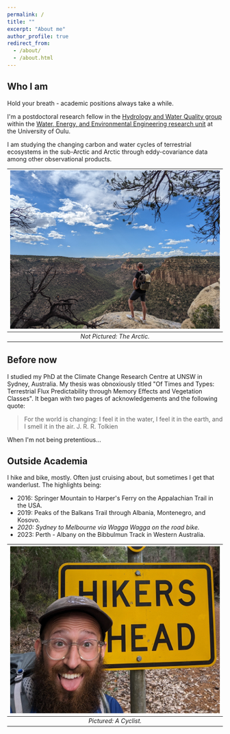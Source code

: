 ```yaml
---
permalink: /
title: ""
excerpt: "About me"
author_profile: true
redirect_from:
  - /about/
  - /about.html
---
```


## Who I am

Hold your breath - academic positions always take a while. 

I'm a postdoctoral research fellow in the [Hydrology and Water Quality group](https://www.oulu.fi/en/research-groups/hydrology-and-water-quality) within the [Water, Energy, and Environmental Engineering research unit](https://www.oulu.fi/en/university/faculties-and-units/faculty-technology/water-energy-and-environmental-engineering) at the University of Oulu. 

I am studying the changing carbon and water cycles of terrestrial ecosystems in the sub-Arctic and Arctic through eddy-covariance data among other observational products. 

|![](images/Me_20220807.jpg)|
|:--:| 
| *Not Pictured: The Arctic.* |

## Before now

I studied my PhD at the Climate Change Research Centre at UNSW in Sydney, Australia. My thesis was obnoxiously titled "Of Times and Types: Terrestrial Flux Predictability through Memory Effects and Vegetation Classes". It began with two pages of acknowledgements and the following quote:

> For the world is changing: I feel it in the water, I feel it in the earth, and I smell it in the air. 
> J. R. R. Tolkien

When I'm not being pretentious...

## Outside Academia

I hike and bike, mostly. Often just cruising about, but sometimes I get that wanderlust. The highlights being:

* 2016: Springer Mountain to Harper's Ferry on the Appalachian Trail in the USA.
* 2019: Peaks of the Balkans Trail through Albania, Montenegro, and Kosovo.
* *2020: Sydney to Melbourne via Wagga Wagga on the road bike.*
* 2023: Perth - Albany on the Bibbulmun Track in Western Australia.

|![](images/HikersHead_20230904.jpg)|
|:--:| 
| *Pictured: A Cyclist.* |
